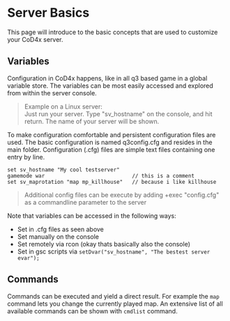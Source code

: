 # Server Basics

This page will introduce to the basic concepts that are used to customize your CoD4x server.

## Variables

Configuration in CoD4x happens, like in all q3 based game in a global variable store. The variables can be most easily accessed and explored from within the server console.

> Example on a Linux server:  
> Just run your server. Type "sv\_hostname" on the console, and hit return. The name of your server will be shown.

To make configuration comfortable and persistent configuration files are used. The basic configuration is named q3config.cfg and resides in the main folder. Configuration \(.cfg\) files are simple text files containing one entry by line.

```
set sv_hostname "My cool testserver"
gamemode war                            // this is a comment
set sv_maprotation "map mp_killhouse"   // because i like killhouse
```

> Additional config files can be execute by adding +exec "config.cfg" as a commandline parameter to the server

Note that variables can be accessed in the following ways:

* Set in .cfg files as seen above
* Set manually on the console
* Set remotely via rcon \(okay thats basically also the console\)
* Set in gsc scripts via `setDvar("sv_hostname", "The bestest server evar");`

## Commands

Commands can be executed and yield a direct result. For example the `map `command lets you change the currently played map. An extensive list of all available commands can be shown with `cmdlist` command. 

